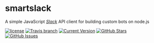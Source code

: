 # smartslack

A simple JavaScript [*Slack*](https://slack.com) API client for building custom bots on node.js 

[![license](http://img.shields.io/badge/license-MIT-blue.svg?style=flat-square)](https://raw.githubusercontent.com/philliphenslee/smartslack/master/LICENSE)
[![Travis branch](https://img.shields.io/travis/philliphenslee/smartslack/master.svg?style=flat-square)](https://travis-ci.org/philliphenslee/smartslack)
[![Current Version](https://img.shields.io/badge/version-0.0.1-green.svg?style=flat-square)](https://github.com/xBytez/smartslack)
[![GitHub Stars](https://img.shields.io/github/stars/xBytez/smartslack.svg?style=flat-square)](https://github.com/xBytez/smartslack/stargazers)
[![GitHub Issues](https://img.shields.io/github/issues/xBytez/smartslack.svg?style=flat-square)](https://github.com/xBytez/smartslack/issues)


